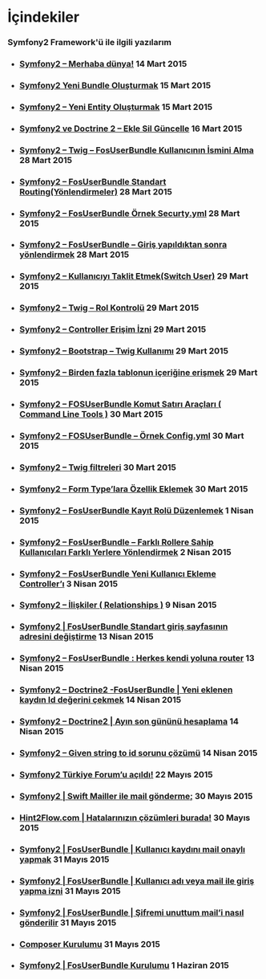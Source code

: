 # İçindekiler

### Symfony2 Framework'ü ile ilgili yazılarım

  * ### [Symfony2 – Merhaba dünya!](posts/symfony2-merhaba-dunya.md) 14 Mart 2015

  * ### [Symfony2 Yeni Bundle Oluşturmak](posts/symfony2-yeni-bundle-olusturmak.md) 15 Mart 2015

  * ### [Symfony2 – Yeni Entity Oluşturmak](posts/symfony2-yeni-entity-olusturmak.md) 15 Mart 2015

  * ### [Symfony2 ve Doctrine 2 – Ekle Sil Güncelle](posts/symfony2-ve-doctrine-2-ekle-sil-guncelle.md) 16 Mart 2015

  * ### [Symfony2 – Twig – FosUserBundle Kullanıcının İsmini Alma](posts/symfony2-twig-fosuserbundle-kullanicinin-ismini-alma.md) 28 Mart 2015

  * ### [Symfony2 – FosUserBundle Standart Routing(Yönlendirmeler)](posts/symfony2-fosuserbundle-standart-routingyonlendirmeler.md) 28 Mart 2015

  * ### [Symfony2 – FosUserBundle Örnek Securty.yml](posts/symfony2-fosuserbundle-ornek-securty-yml.md) 28 Mart 2015

  * ### [Symfony2 – FosUserBundle – Giriş yapıldıktan sonra yönlendirmek](posts/symfony2-fosuserbundle-giris-yapildiktan-sonra-yonlendirmek.md) 28 Mart 2015

  * ### [Symfony2 – Kullanıcıyı Taklit Etmek(Switch User)](posts/symfony2-kullaniciyi-taklit-etmekswitch-user.md) 29 Mart 2015

  * ### [Symfony2 – Twig – Rol Kontrolü](posts/symfony2-twig-rol-kontrolu.md) 29 Mart 2015

  * ### [Symfony2 – Controller Erişim İzni](posts/symfony2-controller-erisim-izni.md) 29 Mart 2015

  * ### [Symfony2 – Bootstrap – Twig Kullanımı](posts/symfony2-bootstrap-twig-kullanimi.md) 29 Mart 2015

  * ### [Symfony2 – Birden fazla tablonun içeriğine erişmek](posts/symfony2-birden-fazla-tablonun-icerigine-erismek.md) 29 Mart 2015

  * ### [Symfony2 – FOSUserBundle Komut Satırı Araçları ( Command Line Tools )](posts/symfony2-fosuserbundle-komut-satiri-araclari-command-line-tools.md) 30 Mart 2015

  * ### [Symfony2 – FOSUserBundle – Örnek Config.yml](posts/symfony2-fosuserbundle-ornek-config-yml.md) 30 Mart 2015

  * ### [Symfony2 – Twig filtreleri](posts/symfony2-twig-filtreleri.md) 30 Mart 2015

  * ### [Symfony2 – Form Type’lara Özellik Eklemek](posts/symfony2-form-typelara-ozellik-eklemek.md) 30 Mart 2015

  * ### [Symfony2 – FosUserBundle Kayıt Rolü Düzenlemek](posts/symfony2-fosuserbundle-kayit-rolu-duzenlemek.md) 1 Nisan 2015

  * ### [Symfony2 – FosUserBundle – Farklı Rollere Sahip Kullanıcıları Farklı Yerlere Yönlendirmek](posts/symfony2-fosuserbundle-farkli-rollere-sahip-kullanicilari-farkli-yerlere-yonlendirmek.md) 2 Nisan 2015

  * ### [Symfony2 – FosUserBundle Yeni Kullanıcı Ekleme Controller’ı](posts/symfony2-fosuserbundle-yeni-kullanici-ekleme-controlleri.md) 3 Nisan 2015

  * ### [Symfony2 – İlişkiler ( Relationships )](posts/symfony2-iliskiler-relationships.md) 9 Nisan 2015

  * ### [Symfony2 | FosUserBundle Standart giriş sayfasının adresini değiştirme](posts/symfony2-fosuserbundle-standart-giris-sayfasinin-adresini-degistirme.md) 13 Nisan 2015

  * ### [Symfony2 – FosUserBundle : Herkes kendi yoluna router](posts/symfony2-fosuserbundle-herkes-kendi-yoluna-router.md) 13 Nisan 2015

  * ### [Symfony2 – Doctrine2 -FosUserBundle | Yeni eklenen kaydın Id değerini çekmek](posts/symfony2-doctrine2-fosuserbundle-yeni-eklenen-kaydin-id-degerini-cekmek.md) 14 Nisan 2015

  * ### [Symfony2 – Doctrine2 | Ayın son gününü hesaplama](posts/symfony2-doctrine2-ayin-son-gununu-hesaplama.md) 14 Nisan 2015

  * ### [Symfony2 – Given string to id sorunu çözümü](posts/symfony2-given-string-to-id-sorunu-cozumu.md) 14 Nisan 2015

  * ### [Symfony2 Türkiye Forum’u açıldı!](posts/symfony2-turkiye-forumu-acildi.md) 22 Mayıs 2015

  * ### [Symfony2 | Swift Mailler ile mail gönderme;](posts/symfony2-swift-mailler-ile-mail-gonderme.md) 30 Mayıs 2015

  * ### [Hint2Flow.com | Hatalarınızın çözümleri burada!](posts/hint2flow-com-hatalarinizin-cozumleri-burada.md) 30 Mayıs 2015

  * ### [Symfony2 | FosUserBundle | Kullanıcı kaydını mail onaylı yapmak](posts/symfony2-fosuserbundle-kullanici-kaydini-mail-onayli-yapmak.md) 31 Mayıs 2015

  * ### [Symfony2 | FosUserBundle | Kullanıcı adı veya mail ile giriş yapma izni](posts/symfony2-fosuserbundle-kullanici-adi-veya-mail-ile-giris-yapma-izni.md) 31 Mayıs 2015

  * ### [Symfony2 | FosUserBundle | Şifremi unuttum mail’i nasıl gönderilir](posts/symfony2-fosuserbundle-sifremi-unuttum-maili-nasil-gonderilir.md) 31 Mayıs 2015

  * ### [Composer Kurulumu](posts/composer-kurulumu.md) 31 Mayıs 2015

  * ### [Symfony2 | FosUserBundle Kurulumu](posts/symfony2-fosuserbundle-kurulumu.md) 1 Haziran 2015
